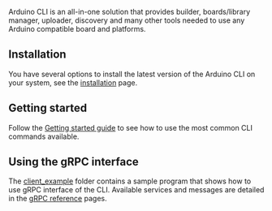 Arduino CLI is an all-in-one solution that provides builder, boards/library manager,
uploader, discovery and many other tools needed to use any Arduino compatible board
and platforms.

## Installation

You have several options to install the latest version of the Arduino
CLI on your system, see the [installation] page.

## Getting started

Follow the [Getting started guide] to see how to use the most
common CLI commands available.

## Using the gRPC interface

The [client_example] folder contains a sample program that shows how to use gRPC
interface of the CLI. Available services and messages are detailed in the
[gRPC reference] pages.


[installation]: installation.md
[Getting started guide]: getting-started.md
[client_example]: https://github.com/arduino/arduino-cli/blob/master/client_example
[gRPC reference]: rpc/commands